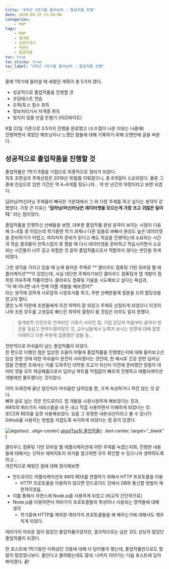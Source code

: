 ```yaml
---
title: "4학년 1학기를 돌아보며 : 졸업작품 진행"
date: 2020-08-25 15:59:00
categories:
    - PHP
tags:
    - PHP
    - 웹개발
    - 프론트엔드
    - 백엔드
    - 졸업작품
toc: true
toc_sticky: true
toc_label: "4학년 1학기를 돌아보며 : 졸업작품 진행"
---
```


올해 1학기에 들어설 때 세웠던 계획이 총 5가지 였다.
- 성공적으로 졸업작품을 진행할 것
- 코딩테스트 연습
- 오픽/토스 점수 취득
- 정보처리기사 자격증 취득
- 빚지지 않을 만큼 돈벌기 (아르바이트)

8월 22일 기준으로 3.5가지 진행을 완료했고 (소수점이 나온 이유는 나중에)  
진행하면서 겪었던 해프닝이나 느꼈던 점들에 대해 기록하기 위해 오랜만에 글을 써본다.  
  
## 성공적으로 졸업작품을 진행할 것
졸업작품은 1학기 6월을 기점으로 최종적으로 정리가 되었다.  
최초 조편성과 주제선정은 2019년 10월쯤 이뤄졌으니, 총 8개월이 소요되었다.
물론 그 중에 진심으로 임한 기간은 약 4~6개월 정도니까... 약 반 년간의 여정이라고 보면 되겠다.  
  
딥러닝/머신러닝 주제들이 빼곡한 가운데에서 그 외 다른 주제를 하고 싶다는 생각이 강했었다. 
가장 큰 이유는 **'딥러닝/머신러닝은 데이터셋을 모으는게 가장 크고 귀찮은 일이다.'** 라는 점이었다.  
  
졸업작품을 진행하신 선배들을 보면, 대부분 졸업작품 완성 윤곽이 보이는 시점이 다음해 3~4월 경 이었는데 
학기중엔 학기 과제나 다른 일들로 바빠서 완성도 높은 데이터셋을 준비하기가 어렵고, 
여차저차 준비가 된다고 해도 학습을 진행하는데 소요되는 시간과 학습 결과물이 만족스럽지 못 했을 때 다시 데이터셋을 준비하고 
학습시키면서 소요되는 시간들이 너무 길고 위험한 것 같아 졸업작품으로서 적합하지 않다는 판단을 하게 되었다.  
  
그런 생각을 가지고 있을 때 눈에 들어온 주제로 **'클라우드 컴퓨팅 기반 모바일 웹 애플리케이션'**이 있었는데, 
사실 대단한 주제라기보단 클라우드 컴퓨팅과 앱 개발이 접목된 자유주제 작품이었다. 클라우드 컴퓨팅 기술을 시도해보고 싶다는 욕심과,  
"이 때 아니면 내가 언제 어플 개발을 해보겠어?"  
라는 생각에 강하게 사로잡혀 시장조사를 하고, 주변 선배분들께 질문을 드려 합당성을 얻고자 했다.  
열띤 노력 덕분에 조원들에게 의견 피력이 잘 되었고 주제로 선정되게 되었으나 이것이 나와 조원 모두를 
고생길로 빠드린 최악의 결정이 될 것임은 아무도 알지 못했다.  

> 동계방학 인턴으로 연계되던 기회가 사라진 점, 기업 담당자 처음부터 끝까지 방관을 일삼고 연락두절이었던 것, 
> 교수님들께서 눈여겨 보시는 방향에 대해 잘못 이해하고 다른 부분에 집중했던 점들 등...  
  
전반적으로 아쉬움이 남는 졸업작품이 되었다.  
한 편으로 다행인 점은 입상한 조들이 어떻게 졸업작품을 진행했는지에 대해 들어보고선 
입상 못한 것에 대한 아쉬움이 완전히 사라졌다는 것인데,
한 예시로 건강 관련 딥러닝 앱을 진행한 조에서는 이를 도와주던 대학원 조교가 
자신이 이전에 준비했던 양질의 데이터 셋을 모두 제공해줌으로서 
딥러닝 파트를 막힘없이 빠르게 진행하고 애플리케이션 개발에만 몰두했다는 것이었다.
  
이미 오래전에 끝난 일인지라 아쉬움만 남아있을 뿐, 크게 속상하거나 하진 않는 것 같다.  
뼈와 살로 남는 것은 안드로이드 앱 개발을 시원시원하게 해보았다는 것과,  
AWS의 여러가지 서비스들을 내 돈 내고 직접 사용하면서 이해하게 되었다는 것.  
(EC2와 RDS를 실컷 사용해보았다. 요즘 그 유명한 내돈내산이라고 볼 수 있나?)  
Github를 사용하는 방법을 지겹도록 숙지하게 되었다는 점 등이 있겠다.
  
![algoitso](https://user-images.githubusercontent.com/37354145/82867177-5a141400-9f65-11ea-8069-903fcec450cf.png){: .align-center}
[algoITso팀 졸업작품](https://github.com/Hyeon9mak/AlgoITso/wiki/LG-%EB%B7%B0%ED%8B%B0%EC%BC%80%EC%96%B4){: .text-center; target="_blank" }

클라우드 컴퓨팅 기반 모바일 웹 애플리케이션에 어떤 주제를 녹였는지와, 
진행한 내용들에 대해서는 깃허브 레퍼지토리 위키를 참고하면 모두 확인할 수 있으니까 생략하도록 하고...  
개인적으로 배웠던 점에 대해 정리해보면  
- 안드로이드 어플리케이션과 AWS RDS를 연결하기 위해서 HTTP 프로토콜을 이용
    - HTTP 프로토콜을 이용하지 않으면 안드로이드 단에서 DB와 통신할 방법이 제한적이었음.
- 이를 통해서 자연스레 Node.js를 사용하게 되었고 (비교적 간단하므로) 
- Node.js를 이용하면서 여러가지 프로토콜들의 특성이나 사용되는 영역들에 대해 생각
    - 학기중에 HTTP를 제외한 여러가지 프로토콜들을 왜 배우는가에 대해서도 깨우치게 되었다.  
  
여러가지 아쉬운 점이 많았던 졸업작품이었지만, 결과적으로는 남은 것도 상당히 많았던 졸업작품이 되겠다.  
  
한 포스트에 1학기동안 이뤄냈던 것들에 대해 다 담아볼까 했는데, 졸업작품만으로도 할 말이 많았었나보다. 
줄인다고 줄여봤는데도 많네. 나머지 이야기는 다음 포스트에 담아봐야겠다. 끝!